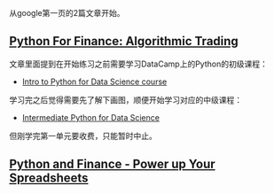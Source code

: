 从google第一页的2篇文章开始。

## [Python For Finance: Algorithmic Trading](https://www.datacamp.com/community/tutorials/finance-python-trading)

文章里面提到在开始练习之前需要学习DataCamp上的Python的初级课程：

- [Intro to Python for Data Science course](https://www.datacamp.com/courses/intro-to-python-for-data-science)

学习完之后觉得需要先了解下画图，顺便开始学习对应的中级课程：

- [Intermediate Python for Data Science](https://campus.datacamp.com/courses/intermediate-python-for-data-science/)

但刚学完第一单元要收费，只能暂时中止。

## [Python and Finance - Power up Your Spreadsheets](https://www.toptal.com/finance/financial-modeling/python-and-finance)
